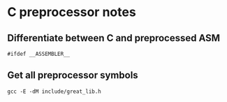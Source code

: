 C preprocessor notes
====================


Differentiate between C and preprocessed ASM
--------------------------------------------
    #ifdef __ASSEMBLER__

Get all preprocessor symbols
----------------------------
    gcc -E -dM include/great_lib.h
